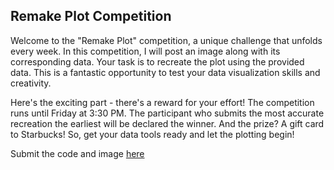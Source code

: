 ## Remake Plot Competition

Welcome to the "Remake Plot" competition, a unique challenge that unfolds every week. In this competition, I will post an image along with its corresponding data. Your task is to recreate the plot using the provided data. This is a fantastic opportunity to test your data visualization skills and creativity.

Here's the exciting part - there's a reward for your effort! The competition runs until Friday at 3:30 PM. The participant who submits the most accurate recreation the earliest will be declared the winner. And the prize? A gift card to Starbucks! So, get your data tools ready and let the plotting begin!


Submit the code and image [here](https://docs.google.com/forms/d/1l6FSrfCdw4VdLhOZx15qG7ArIdV8UAmQspjt1vh0sA8/edit)